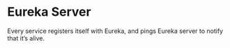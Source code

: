 # Eureka Server
Every service registers itself with Eureka, and pings Eureka server to notify that it’s alive.
